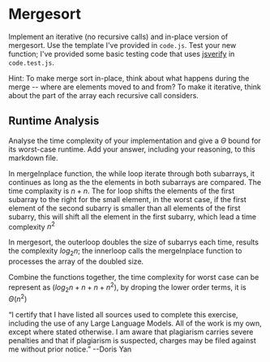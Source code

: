 # Mergesort

Implement an iterative (no recursive calls) and in-place version of mergesort.
Use the template I've provided in `code.js`. Test your new function; I've
provided some basic testing code that uses
[jsverify](https://jsverify.github.io/) in `code.test.js`.

Hint: To make merge sort in-place, think about what happens during the merge --
where are elements moved to and from? To make it iterative, think about the
part of the array each recursive call considers.

## Runtime Analysis

Analyse the time complexity of your implementation and give a $\Theta$ bound for
its worst-case runtime. Add your answer, including your reasoning, to this
markdown file.

In mergeInplace function, the while loop iterate through both subarrays, it continues as long as the the elements in both subarrays are compared. The time complaxity is $n+n$. The for loop shifts the elements of the first subarray to the right for the small element, in the worst case, if the first element of the second subarry is smaller than all elements of the first subarry, this will shift all the element in the first subarry, which lead a time complexity $n^2$

In mergesort, the outerloop doubles the size of subarrys each time, results the complexity $log_2n$; the innerloop calls the mergeInplace function to processes the array of the doubled size.

Combine the functions together, the time complexity for worst case can be represent as $(log_2n+n+n+n^2)$, by droping the lower order terms, it is $\Theta(n^2)$


“I certify that I have listed all sources used to complete this exercise,
 including the use of any Large Language Models. 
 All of the work is my own, except where stated otherwise. 
 I am aware that plagiarism carries severe penalties and that if plagiarism is suspected, 
 charges may be filed against me without prior notice.” --Doris Yan